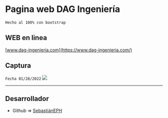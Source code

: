 # Pagina web DAG Ingeniería

`Hecho al 100% con bootstrap`

## WEB en linea

[www.dag-ingenieria.com](https://www.dag-ingenieria.com/)

## Captura 

`Fecha 01/28/2022`
<img src="https://imgur.com/J6Fmiac.png"></img>



---

## Desarrollador

- Github => [SebastiánEPH](https://github.com/SebastianEPH)
